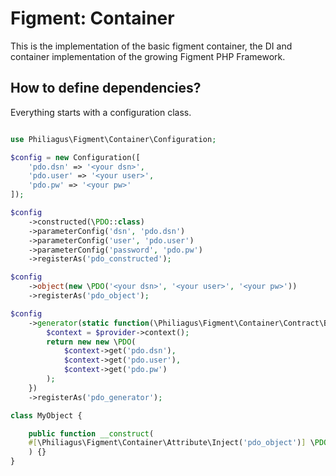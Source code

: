 # Figment: Container

This is the implementation of the basic figment container, the DI and container implementation of the growing Figment PHP Framework.

## How to define dependencies?

Everything starts with a configuration class.

```php

use Philiagus\Figment\Container\Configuration;

$config = new Configuration([
    'pdo.dsn' => '<your dsn>',
    'pdo.user' => '<your user>',
    'pdo.pw' => '<your pw>'
]);

$config
    ->constructed(\PDO::class)
    ->parameterConfig('dsn', 'pdo.dsn')
    ->parameterConfig('user', 'pdo.user')
    ->parameterConfig('password', 'pdo.pw')
    ->registerAs('pdo_constructed');

$config
    ->object(new \PDO('<your dsn>', '<your user>', '<your pw>'))
    ->registerAs('pdo_object');

$config
    ->generator(static function(\Philiagus\Figment\Container\Contract\BuilderContainer $provider) {
        $context = $provider->context();
        return new new \PDO(
            $context->get('pdo.dsn'),
            $context->get('pdo.user'),
            $context->get('pdo.pw')
        );
    })
    ->registerAs('pdo_generator');

class MyObject {

    public function __construct(
    #[\Philiagus\Figment\Container\Attribute\Inject('pdo_object')] \PDO $pdo
    ) {}
}

```
